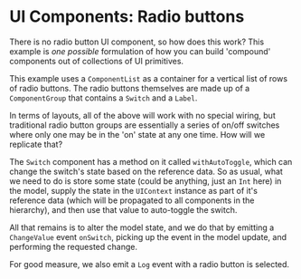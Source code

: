 # UI Components: Radio buttons

There is no radio button UI component, so how does this work? This example is _one possible_ formulation of how you can build 'compound' components out of collections of UI primitives.

This example uses a `ComponentList` as a container for a vertical list of rows of radio buttons. The radio buttons themselves are made up of a `ComponentGroup` that contains a `Switch` and a `Label`.

In terms of layouts, all of the above will work with no special wiring, but traditional radio button groups are essentially a series of on/off switches where only one may be in the 'on' state at any one time. How will we replicate that?

The `Switch` component has a method on it called `withAutoToggle`, which can change the switch's state based on the reference data. So as usual, what we need to do is store some state (could be anything, just an `Int` here) in the model, supply the state in the `UIContext` instance as part of it's reference data (which will be propagated to all components in the hierarchy), and then use that value to auto-toggle the switch.

All that remains is to alter the model state, and we do that by emitting a `ChangeValue` event `onSwitch`, picking up the event in the model update, and performing the requested change.

For good measure, we also emit a `Log` event with a radio button is selected.
